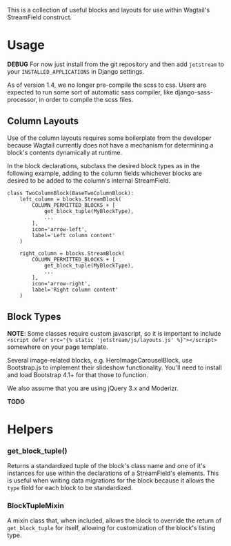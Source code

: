 This is a collection of useful blocks and layouts for use within Wagtail's StreamField construct.


# Usage

**DEBUG** For now just install from the git repository and then add `jetstream` to your `INSTALLED_APPLICATIONS` in Django settings.

As of version 1.4, we no longer pre-compile the scss to css. Users are expected to run some sort of automatic sass compiler, like django-sass-processor, in order to compile the scss files.

## Column Layouts

Use of the column layouts requires some boilerplate from the developer because Wagtail currently does not have a mechanism for determining a block's contents dynamically at runtime.

In the block declarations, subclass the desired block types as in the following example, adding to the column fields whichever blocks are desired to be added to the column's internal StreamField.


```
class TwoColumnBlock(BaseTwoColumnBlock):
    left_column = blocks.StreamBlock(
        COLUMN_PERMITTED_BLOCKS + [
            get_block_tuple(MyBlockType),
            ...
        ],
        icon='arrow-left',
        label='Left column content'
    )

    right_column = blocks.StreamBlock(
        COLUMN_PERMITTED_BLOCKS + [
            get_block_tuple(MyBlockType),
            ...
        ],
        icon='arrow-right',
        label='Right column content'
    )

```

## Block Types

**NOTE**: Some classes require custom javascript, so it is important to include `<script defer src="{% static 'jetstream/js/layouts.js' %}"></script>` somewhere on your page template.

Several image-related blocks, e.g. HeroImageCarouselBlock, use Bootstrap.js to implement their slideshow functionality. You'll need to install and load Bootstrap 4.1+ for that those to function.

We also assume that you are using jQuery 3.x and Moderizr.

**TODO**


# Helpers

### get_block_tuple()

Returns a standardized tuple of the block's class name and one of it's instances for use within the declarations of a StreamField's elements. This is useful when writing data migrations for the block because it allows the `type` field for each block to be standardized.

### BlockTupleMixin

A mixin class that, when included, allows the block to override the return of `get_block_tuple` for itself, allowing for customization of the block's listing type.
